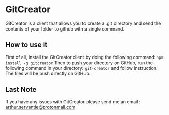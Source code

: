 # GitCreator
GitCreator is a client that allows you to create a .git directory and send the contents of your folder to github with a single command.

## How to use it
First of all, install the GitCreator client by doing the following command: ```npm install -g gitcreator``` 
Then to push your directory on GitHub, run the following command in your directory: ```git-creator``` and follow instruction.
The files will be push directly on GitHub.

## Last Note
If you have any issues with GitCreator please send me an email : arthur.servantie@protonmail.com



